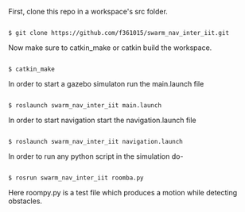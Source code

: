 First, clone this repo in a workspace's src folder.
```

$ git clone https://github.com/f361015/swarm_nav_inter_iit.git

```
Now make sure to catkin_make or catkin build the workspace.
```

$ catkin_make

```
In order to start a gazebo simulaton run the main.launch file
```

$ roslaunch swarm_nav_inter_iit main.launch

```
In order to start navigation start the navigation.launch file
```

$ roslaunch swarm_nav_inter_iit navigation.launch

```
In order to run any python script in the simulation do-
```

$ rosrun swarm_nav_inter_iit roomba.py

```
Here roompy.py is a test file which produces a motion while detecting obstacles.
